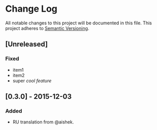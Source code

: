 # Change Log

All notable changes to this project will be documented in this file.
This project adheres to [Semantic Versioning](http://semver.org/).

## [Unreleased]

### Fixed

-   item1
-   item2
-   super _cool feature_

## [0.3.0] - 2015-12-03

### Added

-   RU translation from @aishek.
